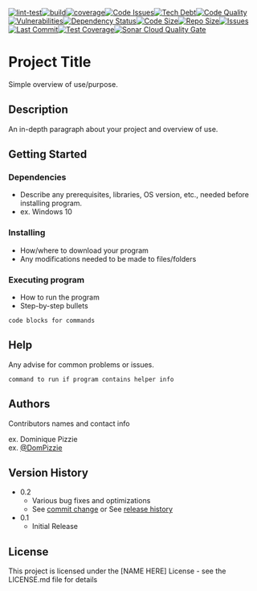 [![lint-test](https://github.com/ShaneLucy/project-boilerplate-setup/actions/workflows/lint-test/badge.svg)](https://github.com/ShaneLucy/project-boilerplate-setup/actions/workflows/lint-test/badge.svg)[![build](https://github.com/ShaneLucy/project-boilerplate-setup/actions/workflows/build/badge.svg)](https://github.com/ShaneLucy/project-boilerplate-setup/actions/workflows/build/badge.svg)[![coverage](https://github.com/ShaneLucy/project-boilerplate-setup/actions/workflows/coverage/badge.svg)](https://github.com/ShaneLucy/project-boilerplate-setup/actions/workflows/coverage/badge.svg)[![Code Issues](https://img.shields.io/codeclimate/issues/ShaneLucy/project-boilerplate-setup)](https://img.shields.io/codeclimate/issues/ShaneLucy/project-boilerplate-setup)[![Tech Debt](https://img.shields.io/codeclimate/tech-debt/ShaneLucy/project-boilerplate-setup)](https://img.shields.io/codeclimate/tech-debt/ShaneLucy/project-boilerplate-setup)[![Code Quality](https://img.shields.io/codefactor/grade/github/ShaneLucy/project-boilerplate-setup/master)](https://img.shields.io/codefactor/grade/github/ShaneLucy/project-boilerplate-setup/master)[![Vulnerabilities](https://img.shields.io/snyk/vulnerabilities/github/ShaneLucy/project-boilerplate-setup)](https://img.shields.io/snyk/vulnerabilities/github/ShaneLucy/project-boilerplate-setup)[![Dependency Status](https://img.shields.io/librariesio/github/ShaneLucy/project-boilerplate-setup)](https://img.shields.io/librariesio/github/ShaneLucy/project-boilerplate-setup)[![Code Size](https://img.shields.io/github/languages/code-size/ShaneLucy/project-boilerplate-setup)](https://img.shields.io/github/languages/code-size/ShaneLucy/project-boilerplate-setup)[![Repo Size](https://img.shields.io/github/repo-size/ShaneLucy/project-boilerplate-setup)](https://img.shields.io/github/repo-size/ShaneLucy/project-boilerplate-setup)[![Issues](https://img.shields.io/github/issues-raw/ShaneLucy/project-boilerplate-setup)](https://img.shields.io/github/issues-raw/ShaneLucy/project-boilerplate-setup)[![Last Commit](https://img.shields.io/github/last-commit/ShaneLucy/project-boilerplate-setup)](https://img.shields.io/github/last-commit/ShaneLucy/project-boilerplate-setup)[![Test Coverage](https://coveralls.io/repos/github/ShaneLucy/project-boilerplate-setup/badge.svg?branch=master)](https://coveralls.io/repos/github/ShaneLucy/project-boilerplate-setup/badge.svg?branch=master)[![Sonar Cloud Quality Gate](https://sonarcloud.io/api/project_badges/measure?project=ShaneLucy_project-boilerplate-setup&metric=alert_status)](https://sonarcloud.io/api/project_badges/measure?project=ShaneLucy_project-boilerplate-setup&metric=alert_status)

# Project Title

Simple overview of use/purpose.

## Description

An in-depth paragraph about your project and overview of use.

## Getting Started

### Dependencies

- Describe any prerequisites, libraries, OS version, etc., needed before installing program.
- ex. Windows 10

### Installing

- How/where to download your program
- Any modifications needed to be made to files/folders

### Executing program

- How to run the program
- Step-by-step bullets

```
code blocks for commands
```

## Help

Any advise for common problems or issues.

```
command to run if program contains helper info
```

## Authors

Contributors names and contact info

ex. Dominique Pizzie  
ex. [@DomPizzie](https://twitter.com/dompizzie)

## Version History

- 0.2
  - Various bug fixes and optimizations
  - See [commit change]() or See [release history]()
- 0.1
  - Initial Release

## License

This project is licensed under the [NAME HERE] License - see the LICENSE.md file for details
